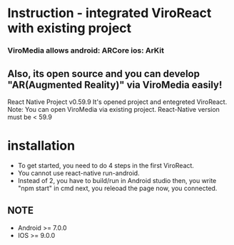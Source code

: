 <h1>Instruction - integrated ViroReact with existing project </h1>

<h3>ViroMedia allows android: ARCore ios: ArKit </h3>
<h2>Also, its open source and you can develop "AR(Augmented Reality)"  via ViroMedia easily!</h2>

React Native Project v0.59.9
It's opened project and entegreted ViroReact.
Note: You can open ViroMedia via existing project. React-Native version must be < 59.9 

<h1>installation</h1>

<ul>
<li>To get started, you need to do 4 steps in the first ViroReact.</li>
<li>You cannot use react-native run-android.</li>
<li>Instead of 2, you have to build/run in Android studio then, you write "npm start" in cmd next, you releoad the page now, you connected.</li>
</ul>


<h2> NOTE </h2>
<ul>
<li>Android >= 7.0.0</li>
<li>IOS >= 9.0.0</li>
</ul>
